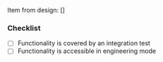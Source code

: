 <!-- Add when these when applicable. -->
Item from design: []

### Checklist

- [ ] Functionality is covered by an integration test
- [ ] Functionality is accessible in engineering mode
